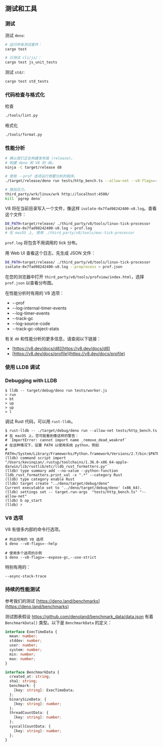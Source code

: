 ## 测试和工具

### 测试

测试 `deno`:

```bash
# 运行所有测试套件：
cargo test

# 只测试 cli/js/：
cargo test js_unit_tests
```

测试 `std/`:

```bash
cargo test std_tests
```

### 代码检查与格式化

检查

```bash
./tools/lint.py
```

格式化

```bash
./tools/format.py
```

### 性能分析

```sh
# 确认我们正在构建发布版 (release)。
# 构建 deno 和 V8 的 d8。
ninja -C target/release d8

# 使用 --prof 选项运行想要分析的程序。
./target/release/deno run tests/http_bench.ts --allow-net --v8-flags=--prof &

# 施加压力。
third_party/wrk/linux/wrk http://localhost:4500/
kill `pgrep deno`
```

V8 将在当前目录写入一个文件，像这样 `isolate-0x7fad98242400-v8.log`。查看这个文件：

```sh
D8_PATH=target/release/ ./third_party/v8/tools/linux-tick-processor
isolate-0x7fad98242400-v8.log > prof.log
# 在 macOS 上, 使用 ./third_party/v8/tools/mac-tick-processor
```

`prof.log` 将包含不用调用的 tick 分布。

用 Web UI 查看这个日志，先生成 JSON 文件：

```sh
D8_PATH=target/release/ ./third_party/v8/tools/linux-tick-processor
isolate-0x7fad98242400-v8.log --preprocess > prof.json
```

在您的浏览器中打开 `third_party/v8/tools/profview/index.html`，选择 `prof.json` 以查看分布图。

在性能分析时有用的 V8 选项：

- --prof
- --log-internal-timer-events
- --log-timer-events
- --track-gc
- --log-source-code
- --track-gc-object-stats

有关 `d8` 和性能分析的更多信息，请查阅以下链接：

- [https://v8.dev/docs/d8](https://v8.dev/docs/d8)
- [https://v8.dev/docs/profile](https://v8.dev/docs/profile)

### 使用 LLDB 调试

### Debugging with LLDB

```shell
$ lldb -- target/debug/deno run tests/worker.js
> run
> bt
> up
> up
> l
```

调试 Rust 代码，可以用 `rust-lldb`。

```shell
$ rust-lldb -- ./target/debug/deno run --allow-net tests/http_bench.ts
# 在 macOS 上，您可能看到像这样的警告：
# `ImportError: cannot import name _remove_dead_weakref`
# 在这种情况下，设置 PATH 以使用系统 python，例如
# PATH=/System/Library/Frameworks/Python.framework/Versions/2.7/bin:$PATH
(lldb) command script import "/Users/kevinqian/.rustup/toolchains/1.36.0-x86_64-apple-darwin/lib/rustlib/etc/lldb_rust_formatters.py"
(lldb) type summary add --no-value --python-function lldb_rust_formatters.print_val -x ".*" --category Rust
(lldb) type category enable Rust
(lldb) target create "../deno/target/debug/deno"
Current executable set to '../deno/target/debug/deno' (x86_64).
(lldb) settings set -- target.run-args  "tests/http_bench.ts" "--allow-net"
(lldb) b op_start
(lldb) r
```

### V8 选项

V8 有很多内部的命令行选项。

```shell
# 列出可用的 V8 选项
$ deno --v8-flags=--help

# 使用多个选项的示例
$ deno --v8-flags=--expose-gc,--use-strict
```

特别有用的：

```
--async-stack-trace
```

### 持续的性能测试

参考我们的测试 [https://deno.land/benchmarks](https://deno.land/benchmarks)

测试图表假设 <https://github.com/denoland/benchmark_data/data.json> 有着 `BenchmarkData[]` 类型。以下是 `BenchmarkData` 的定义：

```ts
interface ExecTimeData {
  mean: number;
  stddev: number;
  user: number;
  system: number;
  min: number;
  max: number;
}

interface BenchmarkData {
  created_at: string;
  sha1: string;
  benchmark: {
    [key: string]: ExecTimeData;
  };
  binarySizeData: {
    [key: string]: number;
  };
  threadCountData: {
    [key: string]: number;
  };
  syscallCountData: {
    [key: string]: number;
  };
}
```
